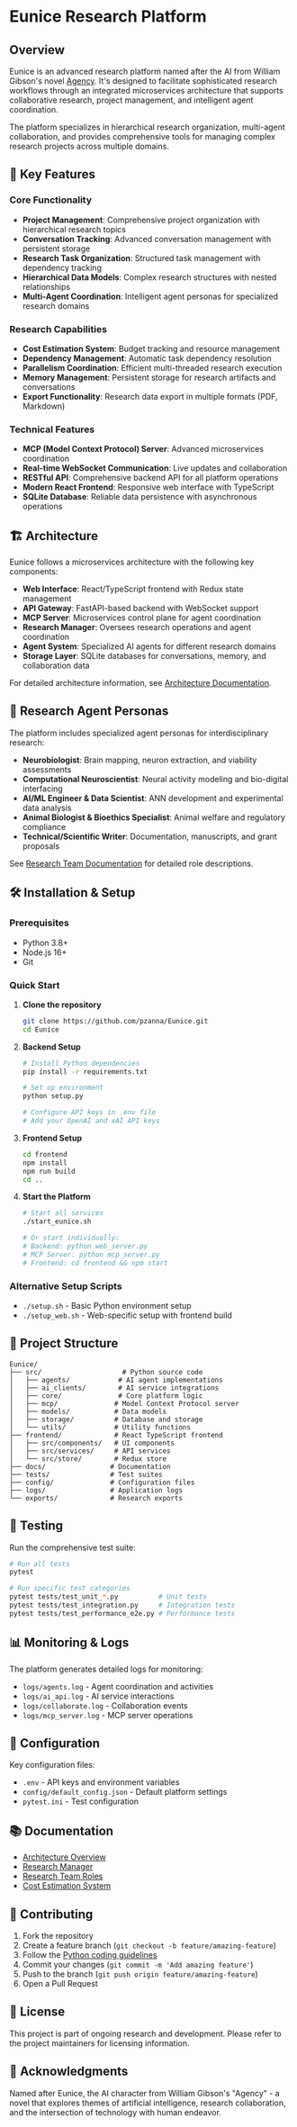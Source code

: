# Eunice Research Platform

## Overview

Eunice is an advanced research platform named after the AI from William Gibson's novel [Agency](<https://en.wikipedia.org/wiki/Agency_(novel)>). It's designed to facilitate sophisticated research workflows through an integrated microservices architecture that supports collaborative research, project management, and intelligent agent coordination.

The platform specializes in hierarchical research organization, multi-agent collaboration, and provides comprehensive tools for managing complex research projects across multiple domains.

## 🚀 Key Features

### Core Functionality

- **Project Management**: Comprehensive project organization with hierarchical research topics
- **Conversation Tracking**: Advanced conversation management with persistent storage
- **Research Task Organization**: Structured task management with dependency tracking
- **Hierarchical Data Models**: Complex research structures with nested relationships
- **Multi-Agent Coordination**: Intelligent agent personas for specialized research domains

### Research Capabilities

- **Cost Estimation System**: Budget tracking and resource management
- **Dependency Management**: Automatic task dependency resolution
- **Parallelism Coordination**: Efficient multi-threaded research execution
- **Memory Management**: Persistent storage for research artifacts and conversations
- **Export Functionality**: Research data export in multiple formats (PDF, Markdown)

### Technical Features

- **MCP (Model Context Protocol) Server**: Advanced microservices coordination
- **Real-time WebSocket Communication**: Live updates and collaboration
- **RESTful API**: Comprehensive backend API for all platform operations
- **Modern React Frontend**: Responsive web interface with TypeScript
- **SQLite Database**: Reliable data persistence with asynchronous operations

## 🏗️ Architecture

Eunice follows a microservices architecture with the following key components:

- **Web Interface**: React/TypeScript frontend with Redux state management
- **API Gateway**: FastAPI-based backend with WebSocket support
- **MCP Server**: Microservices control plane for agent coordination
- **Research Manager**: Oversees research operations and agent coordination
- **Agent System**: Specialized AI agents for different research domains
- **Storage Layer**: SQLite databases for conversations, memory, and collaboration data

For detailed architecture information, see [Architecture Documentation](docs/Architecture.md).

## 🧬 Research Agent Personas

The platform includes specialized agent personas for interdisciplinary research:

- **Neurobiologist**: Brain mapping, neuron extraction, and viability assessments
- **Computational Neuroscientist**: Neural activity modeling and bio-digital interfacing
- **AI/ML Engineer & Data Scientist**: ANN development and experimental data analysis
- **Animal Biologist & Bioethics Specialist**: Animal welfare and regulatory compliance
- **Technical/Scientific Writer**: Documentation, manuscripts, and grant proposals

See [Research Team Documentation](docs/Research_team.md) for detailed role descriptions.

## 🛠️ Installation & Setup

### Prerequisites

- Python 3.8+
- Node.js 16+
- Git

### Quick Start

1. **Clone the repository**

   ```bash
   git clone https://github.com/pzanna/Eunice.git
   cd Eunice
   ```

2. **Backend Setup**

   ```bash
   # Install Python dependencies
   pip install -r requirements.txt

   # Set up environment
   python setup.py

   # Configure API keys in .env file
   # Add your OpenAI and xAI API keys
   ```

3. **Frontend Setup**

   ```bash
   cd frontend
   npm install
   npm run build
   cd ..
   ```

4. **Start the Platform**

   ```bash
   # Start all services
   ./start_eunice.sh

   # Or start individually:
   # Backend: python web_server.py
   # MCP Server: python mcp_server.py
   # Frontend: cd frontend && npm start
   ```

### Alternative Setup Scripts

- `./setup.sh` - Basic Python environment setup
- `./setup_web.sh` - Web-specific setup with frontend build

## 📁 Project Structure

```text
Eunice/
├── src/                    # Python source code
│   ├── agents/            # AI agent implementations
│   ├── ai_clients/        # AI service integrations
│   ├── core/              # Core platform logic
│   ├── mcp/              # Model Context Protocol server
│   ├── models/           # Data models
│   ├── storage/          # Database and storage
│   └── utils/            # Utility functions
├── frontend/             # React TypeScript frontend
│   ├── src/components/   # UI components
│   ├── src/services/     # API services
│   └── src/store/        # Redux store
├── docs/                # Documentation
├── tests/               # Test suites
├── config/              # Configuration files
├── logs/                # Application logs
└── exports/             # Research exports
```

## 🧪 Testing

Run the comprehensive test suite:

```bash
# Run all tests
pytest

# Run specific test categories
pytest tests/test_unit_*.py          # Unit tests
pytest tests/test_integration.py     # Integration tests
pytest tests/test_performance_e2e.py # Performance tests
```

## 📊 Monitoring & Logs

The platform generates detailed logs for monitoring:

- `logs/agents.log` - Agent coordination and activities
- `logs/ai_api.log` - AI service interactions
- `logs/collaborate.log` - Collaboration events
- `logs/mcp_server.log` - MCP server operations

## 🔧 Configuration

Key configuration files:

- `.env` - API keys and environment variables
- `config/default_config.json` - Default platform settings
- `pytest.ini` - Test configuration

## 📚 Documentation

- [Architecture Overview](docs/Architecture.md)
- [Research Manager](docs/Research_Manager.md)
- [Research Team Roles](docs/Research_team.md)
- [Cost Estimation System](docs/Cost_Estimation_System.md)

## 🤝 Contributing

1. Fork the repository
2. Create a feature branch (`git checkout -b feature/amazing-feature`)
3. Follow the [Python coding guidelines](.github/copilot-instructions.md)
4. Commit your changes (`git commit -m 'Add amazing feature'`)
5. Push to the branch (`git push origin feature/amazing-feature`)
6. Open a Pull Request

## 📄 License

This project is part of ongoing research and development. Please refer to the project maintainers for licensing information.

## 🙏 Acknowledgments

Named after Eunice, the AI character from William Gibson's "Agency" - a novel that explores themes of artificial intelligence, research collaboration, and the intersection of technology with human endeavor.
